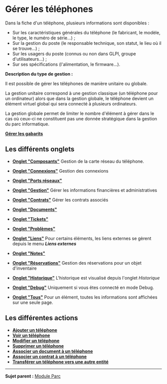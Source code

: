 Gérer les téléphones
====================

Dans la fiche d'un téléphone, plusieurs informations sont disponibles :

-   Sur les caractéristiques générales du téléphone (le fabricant, le modèle, le type, le numéro de série...) ;
-   Sur la gestion du poste (le responsable technique, son statut, le lieu où il se trouve...) ;
-   Sur les usagers du poste (connus ou non dans GLPI, groupe d'utilisateurs...) ;
-   Sur ses spécifications (l'alimentation, le firmware...).

**Description du type de gestion :**

Il est possible de gérer les téléphones de manière unitaire ou globale.

La gestion unitaire correspond à une gestion classique (un téléphone pour un ordinateur) alors que dans la gestion globale, le téléphone devient un élément virtuel global qui sera connecté à plusieurs ordinateurs.

La gestion globale permet de limiter le nombre d'élément à gérer dans le cas où ceux-ci ne constituent pas une donnée stratégique dans la gestion du parc informatique.

**[Gérer les gabarits](index.php?fr/Les_différentes_actions/Gérer_les_gabarits.md)**

Les différents onglets
----------------------
-   **[Onglet "Composants"](index.php?fr/Les_différents_onglets/Onglet_Composants.md)**
     Gestion de la carte réseau du téléphone.

-   **[Onglet "Connexions"](index.php?fr/Les_différents_onglets/Onglet_Connexions.md)**
     Gestion des connexions

-   **[Onglet "Ports réseaux"](index.php?fr/Les_différents_onglets/Onglet_Ports_réseauxs.md)**

-   **[Onglet "Gestion"](index.php?fr/Les_différents_onglets/Onglet_Gestion.md)**
    Gérer les informations financières et administratives

-   **[Onglet "Contrats"](index.php?fr/Les_différents_onglets/Onglet_Contrats.md)**
    Gérer les contrats associés

-   **[Onglet "Documents"](index.php?fr/Les_différents_onglets/Onglet_Documents.md)**

-   **[Onglet "Tickets"](index.php?fr/Les_différents_onglets/Onglet_Tickets.md)**

-   **[Onglet "Problèmes"](index.php?fr/Les_différents_onglets/Onglet_Problèmes.md)**

-  **[Onglet "Liens"](index.php?fr/Les_différents_onglets/Onglet_Liens.md)**
     Pour certains éléments, les liens externes se gèrent depuis le menu ***Liens externes***

-   **[Onglet "Notes"](index.php?fr/Les_différents_onglets/Onglet_Notes.md)**

-   **[Onglet "Réservations"](index.php?fr/Les_différents_onglets/Onglet_Réservations.md)**
     Gestion des réservations pour un objet d'inventaire

-   **[Onglet "Historique"](index.php?fr/Les_différents_onglets/Onglet_Historique.md)**
     L'historique est visualisé depuis l'onglet *Historique*

-   **[Onglet "Debug"](index.php?fr/Les_différents_onglets/Onglet_Debug.md)**
    Uniquement si vous êtes connecté en mode Debug.

-   **[Onglet "Tous"](index.php?fr/Les_différents_onglets/Onglet_Tous.md)**
     Pour un élément, toutes les informations sont affichées sur une seule page.


Les différentes actions
-----------------------
-   **[Ajouter un téléphone](index.php?fr/Les_différentes_actions/Créer_un_nouvel_objet.md)**
-   **[Voir un téléphone](index.php?fr/Les_différentes_actions/Visualiser_un_objet.md)**
-   **[Modifier un téléphone](index.php?fr/Les_différentes_actions/Modifier_un_objet.md)**
-   **[Supprimer un téléphone](index.php?fr/Les_différentes_actions/Supprimer_un_objet.md)**
-   **[Associer un document à un téléphone](index.php?fr/Les_différentes_actions/Lier_un_document_à_un_objet.md)**
-   **[Associer un contrat à un téléphone](index.php?fr/Les_différentes_actions/Lier_un_contrat_à_un_objet.md)**
-   **[Transférer un téléphone vers une autre entité](index.php?fr/Les_différentes_actions/Transférer_un_objet.md)**

--------
**Sujet parent :** [Module Parc](index.php?fr/03_Module_Parc/01_Module_Parc.md "Module Parc de GLPI")
